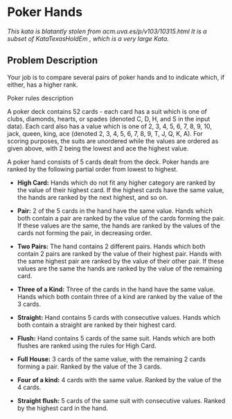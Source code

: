 # Poker Hands
_This kata is blatantly stolen from acm.uva.es/p/v103/10315.html It is a subset of KataTexasHoldEm , which is a very large Kata._

## Problem Description

Your job is to compare several pairs of poker hands and to indicate which, if either, has a higher rank.

Poker rules description

A poker deck contains 52 cards - each card has a suit which is one of clubs, diamonds, hearts, or spades (denoted C, D, H, and S in the input data). 
Each card also has a value which is one of 2, 3, 4, 5, 6, 7, 8, 9, 10, jack, queen, king, ace (denoted 2, 3, 4, 5, 6, 7, 8, 9, T, J, Q, K, A). For scoring purposes, the suits are unordered while the values are ordered as given above, with 2 being the lowest and ace the highest value.

A poker hand consists of 5 cards dealt from the deck. Poker hands are ranked by the following partial order from lowest to highest.

* **High Card:** Hands which do not fit any higher category are ranked by the value of their highest card. If the highest cards have the same value, the hands are ranked by the next highest, and so on.

* **Pair:** 2 of the 5 cards in the hand have the same value. Hands which both contain a pair are ranked by the value of the cards forming the pair. If these values are the same, the hands are ranked by the values of the cards not forming the pair, in decreasing order.

* **Two Pairs:** The hand contains 2 different pairs. Hands which both contain 2 pairs are ranked by the value of their highest pair. Hands with the same highest pair are ranked by the value of their other pair. If these values are the same the hands are ranked by the value of the remaining card.

* **Three of a Kind:** Three of the cards in the hand have the same value. Hands which both contain three of a kind are ranked by the value of the 3 cards.

* **Straight:** Hand contains 5 cards with consecutive values. Hands which both contain a straight are ranked by their highest card.

* **Flush:** Hand contains 5 cards of the same suit. Hands which are both flushes are ranked using the rules for High Card.

* **Full House:** 3 cards of the same value, with the remaining 2 cards forming a pair. Ranked by the value of the 3 cards.

* **Four of a kind:** 4 cards with the same value. Ranked by the value of the 4 cards.

* **Straight flush:** 5 cards of the same suit with consecutive values. Ranked by the highest card in the hand.